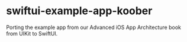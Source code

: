 # swiftui-example-app-koober
Porting the example app from our Advanced iOS App Architecture book from UIKit to SwiftUI.
